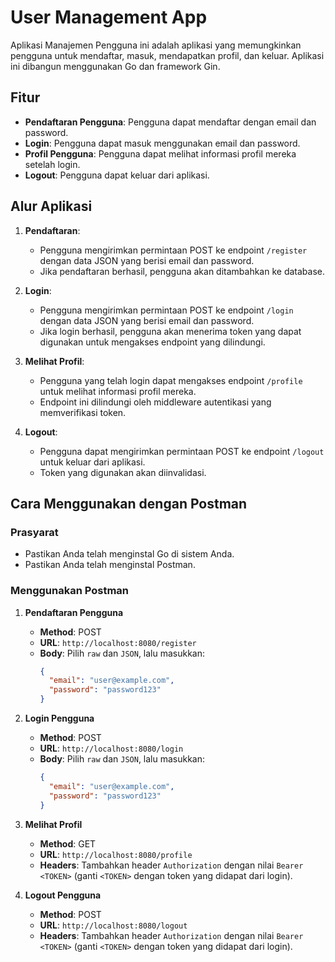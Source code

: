 # User Management App

Aplikasi Manajemen Pengguna ini adalah aplikasi yang memungkinkan pengguna untuk mendaftar, masuk, mendapatkan profil, dan keluar. Aplikasi ini dibangun menggunakan Go dan framework Gin.

## Fitur

- **Pendaftaran Pengguna**: Pengguna dapat mendaftar dengan email dan password.
- **Login**: Pengguna dapat masuk menggunakan email dan password.
- **Profil Pengguna**: Pengguna dapat melihat informasi profil mereka setelah login.
- **Logout**: Pengguna dapat keluar dari aplikasi.

## Alur Aplikasi

1. **Pendaftaran**:
   - Pengguna mengirimkan permintaan POST ke endpoint `/register` dengan data JSON yang berisi email dan password.
   - Jika pendaftaran berhasil, pengguna akan ditambahkan ke database.

2. **Login**:
   - Pengguna mengirimkan permintaan POST ke endpoint `/login` dengan data JSON yang berisi email dan password.
   - Jika login berhasil, pengguna akan menerima token yang dapat digunakan untuk mengakses endpoint yang dilindungi.

3. **Melihat Profil**:
   - Pengguna yang telah login dapat mengakses endpoint `/profile` untuk melihat informasi profil mereka.
   - Endpoint ini dilindungi oleh middleware autentikasi yang memverifikasi token.

4. **Logout**:
   - Pengguna dapat mengirimkan permintaan POST ke endpoint `/logout` untuk keluar dari aplikasi.
   - Token yang digunakan akan diinvalidasi.

## Cara Menggunakan dengan Postman

### Prasyarat

- Pastikan Anda telah menginstal Go di sistem Anda.
- Pastikan Anda telah menginstal Postman.

### Menggunakan Postman

1. **Pendaftaran Pengguna**
   - **Method**: POST
   - **URL**: `http://localhost:8080/register`
   - **Body**: Pilih `raw` dan `JSON`, lalu masukkan:
     ```json
     {
       "email": "user@example.com",
       "password": "password123"
     }
     ```

2. **Login Pengguna**
   - **Method**: POST
   - **URL**: `http://localhost:8080/login`
   - **Body**: Pilih `raw` dan `JSON`, lalu masukkan:
     ```json
     {
       "email": "user@example.com",
       "password": "password123"
     }
     ```

3. **Melihat Profil**
   - **Method**: GET
   - **URL**: `http://localhost:8080/profile`
   - **Headers**: Tambahkan header `Authorization` dengan nilai `Bearer <TOKEN>` (ganti `<TOKEN>` dengan token yang didapat dari login).

4. **Logout Pengguna**
   - **Method**: POST
   - **URL**: `http://localhost:8080/logout`
   - **Headers**: Tambahkan header `Authorization` dengan nilai `Bearer <TOKEN>` (ganti `<TOKEN>` dengan token yang didapat dari login).
